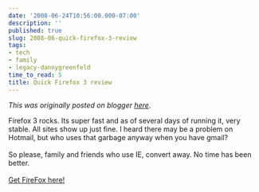 ```yaml
---
date: '2008-06-24T10:56:00.000-07:00'
description: ''
published: true
slug: 2008-06-quick-firefox-3-review
tags:
- tech
- family
- legacy-dannygreenfeld
time_to_read: 5
title: Quick Firefox 3 review
---
```


*This was originally posted on blogger [here](https://dannygreenfeld.blogspot.com/2008/06/quick-firefox-3-review.html)*.

Firefox 3 rocks. Its super fast and as of several days of running it, very stable.  All sites show up just fine.  I heard there may be a problem on Hotmail, but who uses that garbage anyway when you have gmail?<br /><br />So please, family and friends who use IE, convert away.  No time has been better.<br /><br /><a href="http://getfirefox.com">Get FireFox here!</a>